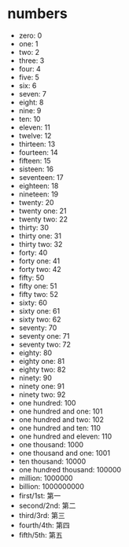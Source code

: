 # numbers

-   zero: 0
-   one: 1
-   two: 2
-   three: 3
-   four: 4
-   five: 5
-   six: 6
-   seven: 7
-   eight: 8
-   nine: 9
-   ten: 10
-   eleven: 11
-   twelve: 12
-   thirteen: 13
-   fourteen: 14
-   fifteen: 15
-   sisteen: 16
-   seventeen: 17
-   eighteen: 18
-   nineteen: 19
-   twenty: 20
-   twenty one: 21
-   twenty two: 22
-   thirty: 30
-   thirty one: 31
-   thirty two: 32
-   forty: 40
-   forty one: 41
-   forty two: 42
-   fifty: 50
-   fifty one: 51
-   fifty two: 52
-   sixty: 60
-   sixty one: 61
-   sixty two: 62
-   seventy: 70
-   seventy one: 71
-   seventy two: 72
-   eighty: 80
-   eighty one: 81
-   eighty two: 82
-   ninety: 90
-   ninety one: 91
-   ninety two: 92
-   one hundred: 100
-   one hundred and one: 101
-   one hundred and two: 102
-   one hundred and ten: 110
-   one hundred and eleven: 110
-   one thousand: 1000
-   one thousand and one: 1001
-   ten thousand: 10000
-   one hundred thousand: 100000
-   million: 1000000
-   billion: 1000000000
-   first/1st: 第一
-   second/2nd: 第二
-   third/3rd: 第三
-   fourth/4th: 第四
-   fifth/5th: 第五
